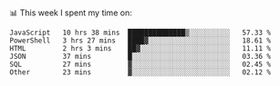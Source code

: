 📊 This week I spent my time on:
<!--START_SECTION:waka-->

```text
JavaScript   10 hrs 38 mins  ██████████████▒░░░░░░░░░░   57.33 %
PowerShell   3 hrs 27 mins   ████▓░░░░░░░░░░░░░░░░░░░░   18.61 %
HTML         2 hrs 3 mins    ██▓░░░░░░░░░░░░░░░░░░░░░░   11.11 %
JSON         37 mins         █░░░░░░░░░░░░░░░░░░░░░░░░   03.36 %
SQL          27 mins         ▓░░░░░░░░░░░░░░░░░░░░░░░░   02.45 %
Other        23 mins         ▓░░░░░░░░░░░░░░░░░░░░░░░░   02.12 %
```

<!--END_SECTION:waka-->

